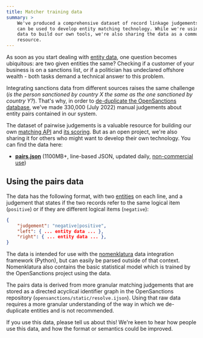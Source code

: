 ```yaml
---
title: Matcher training data
summary: >
    We've produced a comprehensive dataset of record linkage judgements that
    can be used to develop entity matching technology. While we're using this
    data to build our own tools, we're also sharing the data as a community
    resource.
---
```


As soon as you start dealing with [entity data](/docs/entities/), one question becomes ubiquitous: are two given entities the same? Checking if a customer of your business is on a sanctions list, or if a politician has undeclared offshore wealth - both tasks demand a technical answer to this problem.

Integrating sanctions data from different sources raises the same challenge (*is the person sanctioned by country X the same as the one sanctioned by country Y?*). That's why, in order to [de-duplicate the OpenSanctions database](/articles/2021-11-11-deduplication/), we've made 330,000 (July 2022) manual judgements about entity pairs contained in our system.

The dataset of pairwise judgements is a valuable resource for building our own [matching API](/docs/api/) and [its scoring](/matcher/). But as an open project, we're also sharing it for others who might want to develop their own technology. You can find the data here:

* **[pairs.json](https://data.opensanctions.org/contrib/training/pairs.json)** (1100MB+, line-based JSON, updated daily, [non-commercial use](/licensing/))

## Using the pairs data

The data has the following format, with two [entities](/docs/entities/) on each line, and a judgement that states if the two records refer to the same logical item (`positive`) or if they are different logical items (`negative`):

```json
{
    "judgement": "negative|positive",
    "left": { ... entity data ... },
    "right": { ... entity data ... },
}
```

The data is intended for use with the [nomenklatura](https://github.com/opensanctions/nomenklatura) data integration framework (Python), but can easily be parsed outside of that context. Nomenklatura also contains the basic statistical model which is trained by the OpenSanctions project using the data.

The pairs data is derived from more granular matching judgements that are stored as a directed acyclical identifier graph in the OpenSanctions repository (`opensanctions/static/resolve.ijson`). Using that raw data requires a more granular understanding of the way in which we de-duplicate entities and is not recommended.

If you use this data, please tell us about this! We're keen to hear how people use this data, and how the format or semantics could be improved.